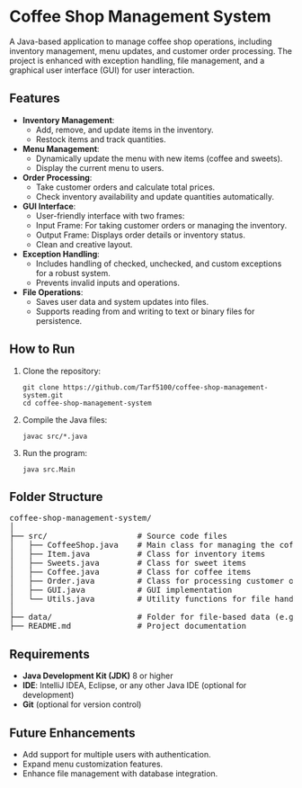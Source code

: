 <h1>Coffee Shop Management System</h1>
<p>
    A Java-based application to manage coffee shop operations, including inventory management, menu updates, and customer order processing. 
    The project is enhanced with exception handling, file management, and a graphical user interface (GUI) for user interaction.
</p>

<h2>Features</h2>
<ul>
    <li><strong>Inventory Management</strong>:
        <ul>
            <li>Add, remove, and update items in the inventory.</li>
            <li>Restock items and track quantities.</li>
        </ul>
    </li>
    <li><strong>Menu Management</strong>:
        <ul>
            <li>Dynamically update the menu with new items (coffee and sweets).</li>
            <li>Display the current menu to users.</li>
        </ul>
    </li>
    <li><strong>Order Processing</strong>:
        <ul>
            <li>Take customer orders and calculate total prices.</li>
            <li>Check inventory availability and update quantities automatically.</li>
        </ul>
    </li>
    <li><strong>GUI Interface</strong>:
        <ul>
            <li>User-friendly interface with two frames:</li>
            <li>Input Frame: For taking customer orders or managing the inventory.</li>
            <li>Output Frame: Displays order details or inventory status.</li>
            <li>Clean and creative layout.</li>
        </ul>
    </li>
    <li><strong>Exception Handling</strong>:
        <ul>
            <li>Includes handling of checked, unchecked, and custom exceptions for a robust system.</li>
            <li>Prevents invalid inputs and operations.</li>
        </ul>
    </li>
    <li><strong>File Operations</strong>:
        <ul>
            <li>Saves user data and system updates into files.</li>
            <li>Supports reading from and writing to text or binary files for persistence.</li>
        </ul>
    </li>
</ul>

<h2>How to Run</h2>
<ol>
    <li>Clone the repository:
        <pre><code>git clone https://github.com/Tarf5100/coffee-shop-management-system.git
cd coffee-shop-management-system</code></pre>
    </li>
    <li>Compile the Java files:
        <pre><code>javac src/*.java</code></pre>
    </li>
    <li>Run the program:
        <pre><code>java src.Main</code></pre>
    </li>
</ol>

<h2>Folder Structure</h2>
<pre>
coffee-shop-management-system/
│
├── src/                   # Source code files
│   ├── CoffeeShop.java    # Main class for managing the coffee shop
│   ├── Item.java          # Class for inventory items
│   ├── Sweets.java        # Class for sweet items
│   ├── Coffee.java        # Class for coffee items
│   ├── Order.java         # Class for processing customer orders
│   ├── GUI.java           # GUI implementation
│   └── Utils.java         # Utility functions for file handling and validations
│
├── data/                  # Folder for file-based data (e.g., inventory, orders)
├── README.md              # Project documentation             
</pre>

<h2>Requirements</h2>
<ul>
    <li><strong>Java Development Kit (JDK)</strong> 8 or higher</li>
    <li><strong>IDE</strong>: IntelliJ IDEA, Eclipse, or any other Java IDE (optional for development)</li>
    <li><strong>Git</strong> (optional for version control)</li>
</ul>

<h2>Future Enhancements</h2>
<ul>
    <li>Add support for multiple users with authentication.</li>
    <li>Expand menu customization features.</li>
    <li>Enhance file management with database integration.</li>
</ul>

